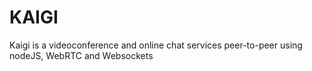 # KAIGI

Kaigi is a videoconference and online chat services peer-to-peer using nodeJS, WebRTC and Websockets
